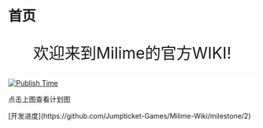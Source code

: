 # 首页
<p style="text-align: center; font-size: 2rem;">欢迎来到Milime的官方WIKI!</p>

<div style="background: white;">

<a href="https://github.com/orgs/Jumpticket-Games/projects/1" alt="开发计划图">
    <img src="https://api.xecades.xyz/api?date=2023-08-31&str=%E9%9F%B3%E6%B8%B8+Milime+%E7%9A%84%E5%8F%91%E5%B8%83&img=1" alt="Publish Time">
</a>
<p>点击上图查看计划图</p>
</div>
[开发进度](https://github.com/Jumpticket-Games/Milime-Wiki/milestone/2)
